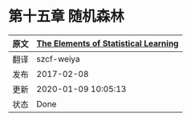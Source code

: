 # 第十五章 随机森林


| 原文   | [The Elements of Statistical Learning](https://web.stanford.edu/~hastie/ElemStatLearn/printings/ESLII_print12.pdf) |
| ---- | ---------------------------------------- |
| 翻译   | szcf-weiya                               |
| 发布 | 2017-02-08 |
| 更新 | 2020-01-09 10:05:13|
| 状态 | Done|
